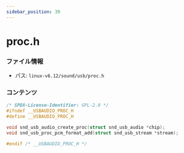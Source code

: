 ```yaml
---
sidebar_position: 39
---
```

# proc.h

### ファイル情報

- パス: `linux-v6.12/sound/usb/proc.h`

### コンテンツ

```h
/* SPDX-License-Identifier: GPL-2.0 */
#ifndef __USBAUDIO_PROC_H
#define __USBAUDIO_PROC_H

void snd_usb_audio_create_proc(struct snd_usb_audio *chip);
void snd_usb_proc_pcm_format_add(struct snd_usb_stream *stream);

#endif /* __USBAUDIO_PROC_H */


```
